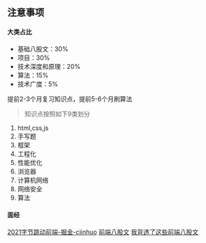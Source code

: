 
## 注意事项

#### 大类占比

- 基础八股文：30%
- 项目：30%
- 技术深度和原理：20%
- 算法：15%
- 技术广度：5%

提前2-3个月复习知识点，提前5-6个月刷算法

> 知识点按照如下9类划分

1. html,css,js
2. 手写题
3. 框架
4. 工程化
5. 性能优化
6. 浏览器
7. 计算机网络
8. 网络安全
9. 算法



#### 面经  

[2021字节跳动前端-掘金-cjinhuo](https://juejin.cn/post/6990174096554360869#heading-21)
[前端八股文](https://www.i4k.xyz/article/NumbSilver/116891971)
[我背透了这些前端八股文](https://blog.csdn.net/Y0W1as5eg37urFdS/article/details/113777492)

